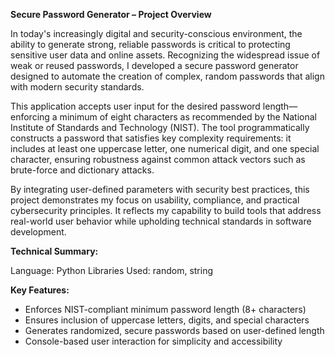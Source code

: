 **Secure Password Generator – Project Overview**

In today's increasingly digital and security-conscious environment, the ability to generate strong, reliable passwords is critical to protecting sensitive user data and online assets. Recognizing the widespread issue of weak or reused passwords, I developed a secure password generator designed to automate the creation of complex, random passwords that align with modern security standards.

This application accepts user input for the desired password length—enforcing a minimum of eight characters as recommended by the National Institute of Standards and Technology (NIST). The tool programmatically constructs a password that satisfies key complexity requirements: it includes at least one uppercase letter, one numerical digit, and one special character, ensuring robustness against common attack vectors such as brute-force and dictionary attacks.

By integrating user-defined parameters with security best practices, this project demonstrates my focus on usability, compliance, and practical cybersecurity principles. It reflects my capability to build tools that address real-world user behavior while upholding technical standards in software development.


**Technical Summary:**

Language: Python
Libraries Used: random, string


**Key Features:**

- Enforces NIST-compliant minimum password length (8+ characters)
- Ensures inclusion of uppercase letters, digits, and special characters
- Generates randomized, secure passwords based on user-defined length
- Console-based user interaction for simplicity and accessibility

